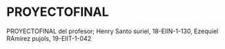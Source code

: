 # PROYECTOFINAL
PROYECTOFINAL del profesor; Henry Santo suriel, 18-EIIN-1-130, Ezequiel RAmirez pujols, 19-EIIT-1-042

